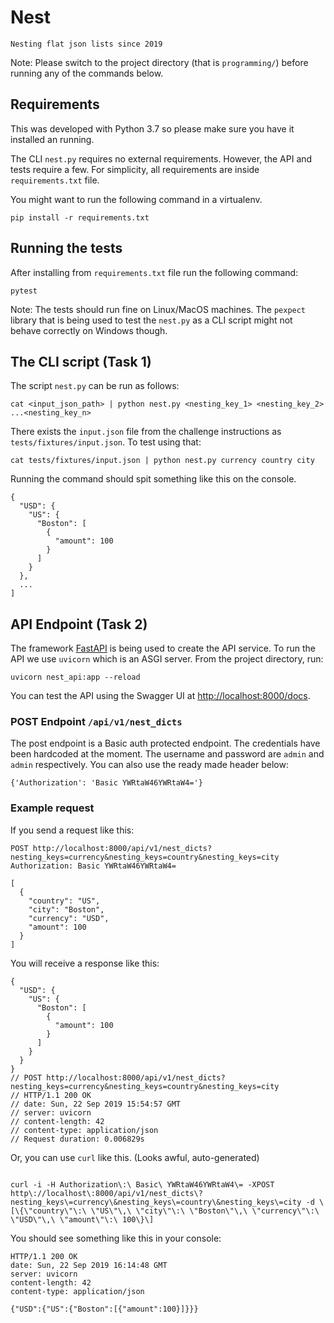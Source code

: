 # Nest

`Nesting flat json lists since 2019`


Note: Please switch to the project directory (that is `programming/`)
before running any of the commands below.

## Requirements

This was developed with Python 3.7 so please make sure you have it
installed an running.

The CLI `nest.py` requires no external requirements. However, the API
and tests require a few. For simplicity, all requirements are inside
`requirements.txt` file. 

You might want to run the following command in a virtualenv.

```shell
pip install -r requirements.txt
```

## Running the tests

After installing from `requirements.txt` file run the following
command:

```shell
pytest
```

Note: The tests should run fine on Linux/MacOS machines. The `pexpect`
library that is being used to test the `nest.py` as a CLI script might
not behave correctly on Windows though.


## The CLI script (Task 1)

The script `nest.py` can be run as follows:

```
cat <input_json_path> | python nest.py <nesting_key_1> <nesting_key_2> ...<nesting_key_n>
```

There exists the `input.json` file from the challenge instructions as
`tests/fixtures/input.json`. To test using that:

```
cat tests/fixtures/input.json | python nest.py currency country city
```

Running the command should spit something like this on the console.

```
{
  "USD": {
    "US": {
      "Boston": [
        {
          "amount": 100
        }
      ]
    }
  },
  ...
]
```

## API Endpoint (Task 2)

The framework [FastAPI](https://fastapi.tiangolo.com) is being used to
create the API service. To run the API we use `uvicorn` which is an
ASGI server. From the project directory, run:

```shell
uvicorn nest_api:app --reload
```

You can test the API using the Swagger UI at
[http://localhost:8000/docs](http://localhost:8000/docs).


### POST Endpoint `/api/v1/nest_dicts`

The post endpoint is a Basic auth protected endpoint. The credentials
have been hardcoded at the moment. The username and password are
`admin` and `admin` respectively. You can also use the ready made
header below:

```
{'Authorization': 'Basic YWRtaW46YWRtaW4='}
```

### Example request

If you send a request like this:

```
POST http://localhost:8000/api/v1/nest_dicts?nesting_keys=currency&nesting_keys=country&nesting_keys=city
Authorization: Basic YWRtaW46YWRtaW4=

[
  {
    "country": "US",
    "city": "Boston",
    "currency": "USD",
    "amount": 100
  }
]
```

You will receive a response like this:

```
{
  "USD": {
    "US": {
      "Boston": [
        {
          "amount": 100
        }
      ]
    }
  }
}
// POST http://localhost:8000/api/v1/nest_dicts?nesting_keys=currency&nesting_keys=country&nesting_keys=city
// HTTP/1.1 200 OK
// date: Sun, 22 Sep 2019 15:54:57 GMT
// server: uvicorn
// content-length: 42
// content-type: application/json
// Request duration: 0.006829s
```

Or, you can use `curl` like this. (Looks awful, auto-generated)


```shell

curl -i -H Authorization\:\ Basic\ YWRtaW46YWRtaW4\= -XPOST http\://localhost\:8000/api/v1/nest_dicts\?nesting_keys\=currency\&nesting_keys\=country\&nesting_keys\=city -d \[\{\"country\"\:\ \"US\"\,\ \"city\"\:\ \"Boston\"\,\ \"currency\"\:\ \"USD\"\,\ \"amount\"\:\ 100\}\]
```

You should see something like this in your console:

```
HTTP/1.1 200 OK
date: Sun, 22 Sep 2019 16:14:48 GMT
server: uvicorn
content-length: 42
content-type: application/json

{"USD":{"US":{"Boston":[{"amount":100}]}}}
```
